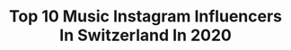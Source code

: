 ---
title: Top 10 Music Instagram Influencers In Switzerland In 2020
description: >-
  Find top music Instagram influencers in Switzerland in 2020. Most popular hashtags: #photography #stayhome #techno #music.
platform: Instagram
profiles:
  - username: "tamaralaraperez"
    fullname: >-
      TAMARA PEREZ - DSDS 2020
    location: "Switzerland"
    followers: 24776
    engagement: 2222
    commentsToLikes: 0.040101
    id: ck8t314231i0i0j784qa8cm8z
    verified: false
    hashtags: "#cover, #dsds, #stayathome, #emotionen"
  - username: "zanaibhosle"
    fullname: >-
      
    location: "Switzerland"
    followers: 10506
    engagement: 527
    commentsToLikes: 0.071488
    id: ck138tizehxxg0i19a4h5g6qx
    verified: false
    hashtags: "#family, #staysafe, #newdecade, #classof2020"
  - username: "khainz"
    fullname: >-
      Khainz
    location: "Switzerland"
    followers: 15503
    engagement: 305
    commentsToLikes: 0.054722
    id: ck5pwqop1o44s0i11kh33wvb0
    verified: false
    hashtags: "#stagedesign, #christmas, #roland, #feelingblessed"
  - username: "__manon_k"
    fullname: >-
      Manon
    location: "Switzerland"
    followers: 2465
    engagement: 1976
    commentsToLikes: 0.045816
    id: ck8t2hgmgzilz0j786b4m2srs
    verified: false
    hashtags: "#roadtrip, #allblack, #strength, #gym"
  - username: "sebastian.konrad"
    fullname: >-
      Sebastian Konrad
    location: "Switzerland"
    followers: 12295
    engagement: 702
    commentsToLikes: 0.042260
    id: ck6tj47s21z300j71waib6zkt
    verified: false
    hashtags: "#ootd, #photography, #zalandosneakers, #music"
  - username: "joelmattli"
    fullname: >-
      Joel Mattli
    location: "Switzerland"
    followers: 4748
    engagement: 1064
    commentsToLikes: 0.082431
    id: ck5cataexe35n0i11kafs6df9
    verified: false
    hashtags: "#ocean, #morocco, #calistenia, #kick"
  - username: "jorgeviladoms"
    fullname: >-
      Jorge  Viladoms
    location: "Switzerland"
    followers: 49915
    engagement: 639
    commentsToLikes: 0.027208
    id: ck55o017c7cv50i1157bgfuul
    verified: true
    hashtags: "#conservatoiredelausannemy, #photo, #tamayo, #imissesit"
  - username: "leonsomov"
    fullname: >-
      leonsomov
    location: "Switzerland"
    followers: 33029
    engagement: 255
    commentsToLikes: 0.004087
    id: ck6txo7hvywj30j71qdkzbcqv
    verified: true
    hashtags: "#mesmerizing, #switzerland, #silverado, #loveyou"
  - username: "loumalou_blog"
    fullname: >-
      Nadja Zimmermann
    location: "Switzerland"
    followers: 17210
    engagement: 176
    commentsToLikes: 0.067107
    id: ck6tpk5p2kbsl0j71lsz5gehz
    verified: true
    hashtags: "#healthystuff, #suppenkasper, #eiger, #raspberrylove"
  - username: "lorenz.weisse"
    fullname: >-
      Lorenz Weisse
    location: "Switzerland"
    followers: 138548
    engagement: 230
    commentsToLikes: 0.015918
    id: ck0w4kt8hz2ju0i198rawowxa
    verified: false
    hashtags: "#hellofrom, #bundaberg, #bundabergnaturemoments, #brewedtobebetter"
---